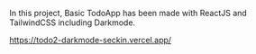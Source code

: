 In this project, Basic TodoApp has been made with ReactJS and TailwindCSS including Darkmode.



https://todo2-darkmode-seckin.vercel.app/


